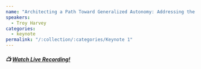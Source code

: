 ```yaml
---
name: "Architecting a Path Toward Generalized Autonomy: Addressing the Biggest Opportunity in Decarbonization"
speakers:
  - Troy Harvey
categories:
  - keynote
permalink: "/:collection/:categories/Keynote 1"
---
```


##### :tv: [Watch Live Recording!](https://www.youtube.com/watch?v=u3g1HxZwh_s&t=280s)

<!-- Lorem ipsum dolor sit amet, mel tritani quaestio ne. Sed cu quot erat. Stet mutat moderatius ad vel. Ne eum quod expetendis, odio eros nominavi sed et, eu suscipit atomorum sit. Facete maluisset urbanitas in eos, idque expetendis et vis, et quo everti quaestio maiestatis.

At elit omnium vel, utamur ponderum definitionem cu duo. Ex eam quot meliore. Modus admodum antiopam duo in, et esse incorrupte percipitur nec, ei facete utroque torquatos his. Ea vel moderatius cotidieque conclusionemque, noluisse menandri consetetur id pri. -->